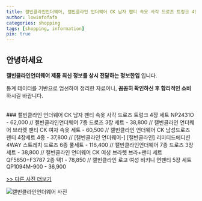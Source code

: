 ```yaml
---
title: 캘빈클라인언더웨어, 캘빈클라인 언더웨어 CK 남자 팬티 속옷 사각 드로즈 트렁크 4장 세트 NP2431O
author: lowinfofafa
categories: shopping
tags: [shopping, information]
pin: true
---
```


## 안녕하세요

**캘빈클라인언더웨어 제품 최신 정보를 상시 전달하는 정보한입** 입니다.

통계 데이터를 기반으로 엄선하여 정리한 자료이니, **꼼꼼히 확인하신 후 합리적인 소비**하시길 바랍니다.

<br >
### 캘빈클라인 언더웨어 CK 남자 팬티 속옷 사각 드로즈 트렁크 4장 세트 NP2431O - 62,000 // 캘빈클라인언더웨어 7종 드로즈 3장 세트 - 38,800 // 캘빈클라인 언더웨어 브라렛 팬티 CK 여자 속옷 세트 - 60,500 // 캘빈클라인 언더웨어 CK 남성드로즈 팬티 4장세트 4종 - 37,800 // [캘빈클라인 언더웨어-] [캘빈클라인] 리미티드에디션 4WAY 스트레치 드로즈 6종 풀세트 - 116,400 // 캘빈클라인언더웨어 7종 드로즈 3장 세트 - 38,800 // 캘빈클라인 언더웨어 CK 여성 브라렛 브라+팬티 세트 QF5650+F3787 2종 택1 - 78,850 // 캘빈클라인 로고 여성 비키니 면팬티 5장 세트 QP1094M-900 - 36,900

[>> 다른 사진 더보기](https://chengsprint.mycafe24.com/%ec%ba%98%eb%b9%88%ed%81%b4%eb%9d%bc%ec%9d%b8%ec%96%b8%eb%8d%94%ec%9b%a8%ec%96%b4-%ec%ba%98%eb%b9%88%ed%81%b4%eb%9d%bc%ec%9d%b8-%ec%96%b8%eb%8d%94%ec%9b%a8%ec%96%b4-22ss-%ec%ba%98%eb%b9%88%ed%81%b4/)

![캘빈클라인언더웨어 사진](https://thumbnail6.coupangcdn.com/thumbnails/remote/230x230ex/image/vendor_inventory/d29f/90c20be15d79cff299dbed643569e446e87325e4f84d50a8ed9e52dd5a75.jpg)
                                